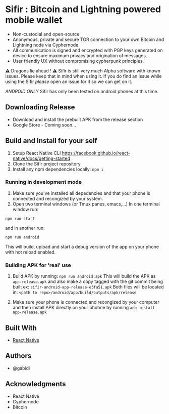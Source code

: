 # Sifir : Bitcoin and Lightning powered mobile wallet
- Non-custodial and open-source
- Anonymous, private and secure TOR connection to your own Bitcoin and Lightning node via Cyphernode.
- All communication is signed and encrypted with PGP keys generated on device to ensure maximum privacy and origination of messages.
- User friendly UX without compromising cypherpunk principles.

:warning: Dragons lie ahead ! :warning:
Sifir is still very much Alpha software with known issues. Please keep that in mind when using it. If you do find an issue while using the Sifir *please* open an issue for it so we can get on it.

*ANDROID ONLY* Sifir has only been tested on android phones at this time.

## Downloading Release
- Download and install the prebuilt APK from the release section
- Google Store - Coming soon...

## Build and Install for your self

1. Setup React Native CLI
https://facebook.github.io/react-native/docs/getting-started
2. Clone the Sifir project repository
3. Install any npm dependencies locally:
`npm i`

### Running in development mode
1. Make sure you've installed all depedencies and that your phone is connected and recongized by your system. 
2. Open two terminal windows (or Tmux panes, emacs,...)
In one terminal window run:
```
npm run start
```
and in another run:
```
npm run android
```
This will build, upload and start a debug version of the app on your phone with hot reload enabled.
### Building APK  for 'real' use
1. Build APK by running:
`npm run android:apk`
This will build the APK as `app-release.apk` and also make a copy tagged with the git commit being built ex: `sifir-android-app-release-e3fa51.apk`
Both files will be located in:
`<path to repo>/android/app/build/outputs/apk/release`

2. Make sure your phone is connected and recongized by your computer and then install APK directly on your phohne by running
`adb install app-release.apk`

## Built With

- [React Native](https://facebook.github.io/react-native//)

## Authors

- @gabidi 
## Acknowledgments

- React Native
- Cyphernode
- Bitcoin 
